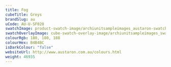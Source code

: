 ```yaml
---
title: Fog
cubeTitle: Greys
brandSlug: au
uCode: AU-U-SF020
swatchImage: product-swatch-image/archiunitsampleimages_austaron-swatch_Fog.jpg
swatchOverlayImage: cube-swatch-overlay-image/archiunitsampleimages_swatch-overlay_austaron.png
colourRgb: 180, 180, 188
colourHex: B4B4BC
isDarkColour: "false"
websiteUrl: http://www.austaron.com.au/colours.html
weight: 46935
---
```

